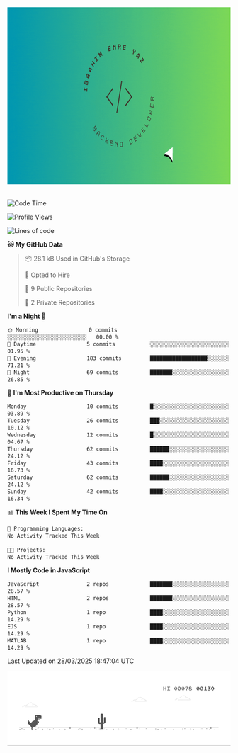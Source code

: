<a href="https://emre-yaz.github.io/" target="_blank">
  <img src="Logo.gif" alt="Personal Logo" width="900" height="400">
</a>
<br>
<br>

<!--START_SECTION:waka-->
![Code Time](http://img.shields.io/badge/Code%20Time-20%20hrs%2038%20mins-blue)

![Profile Views](http://img.shields.io/badge/Profile%20Views-0-blue)

![Lines of code](https://img.shields.io/badge/From%20Hello%20World%20I%27ve%20Written-615.8%20thousand%20lines%20of%20code-blue)

**🐱 My GitHub Data** 

> 📦 28.1 kB Used in GitHub's Storage 
 > 
> 💼 Opted to Hire
 > 
> 📜 9 Public Repositories 
 > 
> 🔑 2 Private Repositories 
 > 
**I'm a Night 🦉** 

```text
🌞 Morning                0 commits           ░░░░░░░░░░░░░░░░░░░░░░░░░   00.00 % 
🌆 Daytime                5 commits           ░░░░░░░░░░░░░░░░░░░░░░░░░   01.95 % 
🌃 Evening                183 commits         ██████████████████░░░░░░░   71.21 % 
🌙 Night                  69 commits          ███████░░░░░░░░░░░░░░░░░░   26.85 % 
```
📅 **I'm Most Productive on Thursday** 

```text
Monday                   10 commits          █░░░░░░░░░░░░░░░░░░░░░░░░   03.89 % 
Tuesday                  26 commits          ███░░░░░░░░░░░░░░░░░░░░░░   10.12 % 
Wednesday                12 commits          █░░░░░░░░░░░░░░░░░░░░░░░░   04.67 % 
Thursday                 62 commits          ██████░░░░░░░░░░░░░░░░░░░   24.12 % 
Friday                   43 commits          ████░░░░░░░░░░░░░░░░░░░░░   16.73 % 
Saturday                 62 commits          ██████░░░░░░░░░░░░░░░░░░░   24.12 % 
Sunday                   42 commits          ████░░░░░░░░░░░░░░░░░░░░░   16.34 % 
```


📊 **This Week I Spent My Time On** 

```text
💬 Programming Languages: 
No Activity Tracked This Week

🐱‍💻 Projects: 
No Activity Tracked This Week
```

**I Mostly Code in JavaScript** 

```text
JavaScript               2 repos             ███████░░░░░░░░░░░░░░░░░░   28.57 % 
HTML                     2 repos             ███████░░░░░░░░░░░░░░░░░░   28.57 % 
Python                   1 repo              ████░░░░░░░░░░░░░░░░░░░░░   14.29 % 
EJS                      1 repo              ████░░░░░░░░░░░░░░░░░░░░░   14.29 % 
MATLAB                   1 repo              ████░░░░░░░░░░░░░░░░░░░░░   14.29 % 
```




 Last Updated on 28/03/2025 18:47:04 UTC
<!--END_SECTION:waka-->

![Alt Text](dino.gif)

<!--
**Emre-Yaz/emre-yaz** is a ✨ _special_ ✨ repository because its `README.md` (this file) appears on your GitHub profile.
-->
